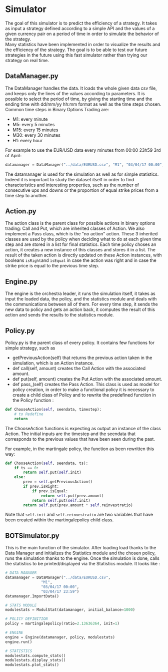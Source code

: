 # Simulator
The goal of this simulator is to predict the efficiency of a strategy. It takes as input a strategy defined according to a simple API and the values of a given currency pair on a period of time in order to simulate the behavior of the strategy.  
Many statistics have been implemented in order to visualize the results and the efficiency of the strategy. The goal is to be able to test our future strategies in the future using this fast simulator rather than trying our strategy on real time.

## DataManager.py
The DataManager handles the data. It loads the whole given data csv file, and keeps only the lines of the values according to parameters. It is possible to select the period of time, by giving the starting time and the ending time with dd/mm/yy hh:mm format as well as the time steps chosen. Common time steps in Binary Options Trading are:
* M1: every minute
* M5: every 5 minutes
* M15: every 15 minutes
* M30: every 30 minutes
* H1: every hour

For example to use the EUR/USD data every minutes from 00:00 23h59 3rd of April:
```python
datamanager = DataManager("../data/EURUSD.csv", "M1", "03/04/17 00:00", "03/04/17 23:59")
```

The datamanager is used for the simulation as well as for simple statistics. Indeed it is important to study the dataset itself in order to find characteristics and interesting properties, such as the number of consecutive ups and downs or the proportion of equal strike prices from a time step to another.

## Action.py

The action class is the parent class for possible actions in binary options trading: Call and Put, which are inherited classes of Action. We also implement a Pass class, which is the "no action" action. These 3 inherited classes are used by the policy when deciding what to do at each given time step and are stored in a list for final statistics. Each time policy choses an action, it creates a new instance of this classes and stores it in a list. The result of the taken action is directly updated on these Action instances, with booleans ```isRight```and ```ìsEqual``` in case the action was right and in case the strike price is equal to the previous time step.


## Engine.py

The engine is the orchestra leader, it runs the simulation itself, it takes as input the loaded data, the policy, and the statistics module and deals with the communications between all of them. For every time step, it sends the new data to policy and gets an action back, it computes the result of this action and sends the results to the statistics module.

## Policy.py

Policy.py is the parent class of every policy. It contains few functions for simple strategy, such as
* getPreviousAction(self) that returns the previous action taken in the simulation, which is an Action instance.
* def call(self, amount) creates the Call Action with the associated amount.
* def put(self, amount) creates the Put Action with the associated amount.
* def pass_(self) creates the Pass Action.
This class is used as model for policy creation, in order to make a functional policy it is necessary to create a child class of Policy and to rewrite the predefined function in the Policy function :

```python
def ChooseAction(self, seendata, timestep):
    # to Redefine
    return
```

The ChooseAction functions is expecting as output an instance of the class Action. The initial inputs are the timestep and the seendata that corresponds to the previous values that have been seen during the past.

For example, in the martingale policy, the function as been rewritten this way:

```python
def ChooseAction(self, seendata, ts):
    if ts == 0:
        return self.put(self.init)
    else:
        prev = self.getPreviousAction()
        if prev.isRight:
            if prev.isEqual:
                return self.put(prev.amount)
            return self.put(self.init)
        return self.put(prev.amount * self.reinvestratio)
```

Note that ```self.init``` and ```self.reinvestratio``` are two variables that have been created within the martingalepolicy child class.


## BOTSimulator.py

This is the main function of the simulator. After loading load thanks to the Data Manager and initializes the Statistics module and the chosen policy, runs the simulation thanks to the engine. Once the simulation is done, calls the statistics to be printed/displayed via the Statistics module.
It looks like :

```python
# DATA MANAGER
datamanager = DataManager("../data/EURUSD.csv",
                "M1",
                "03/04/17 00:00",
                "03/04/17 23:59")
datamanager.ImportData()

# STATS MODULE
modulestats = ModulStat(datamanager, initial_balance=1000)

# POLICY DEFINITION
policy = martingalepolicy(ratio=2.13636364, init=1)

# ENGINE
engine = Engine(datamanager, policy, modulestats)
engine.run()

# STATISTICS
modulestats.compute_stats()
modulestats.display_stats()
modulestats.plot_stats()
```
